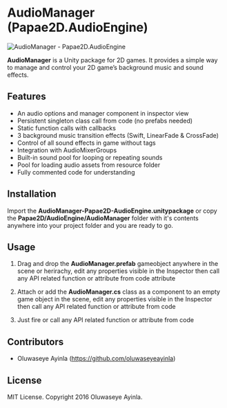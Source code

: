 # AudioManager (Papae2D.AudioEngine)
![AudioManager - Papae2D.AudioEngine](https://scontent-lhr3-1.xx.fbcdn.net/v/t1.0-9/15873504_1276004475776287_5532099008590403853_n.jpg?oh=254ed9ac001590d67511b9beaf2b96db&oe=58EC50C7)

**AudioManager** is a Unity package for 2D games. It provides a simple way to manage and control your 2D game’s background music and sound effects.


## Features
- An audio options and manager component in inspector view 
-	Persistent singleton class call from code (no prefabs needed)
-	Static function calls with callbacks 
-	3 background music transition effects (Swift, LinearFade & CrossFade)
-	Control of all sound effects in game without tags
-	Integration with AudioMixerGroups
-	Built-in sound pool for looping or repeating sounds
-	Pool for loading audio assets from resource folder
-	Fully commented code for understanding

## Installation
Import the **AudioManager-Papae2D-AudioEngine.unitypackage** or copy the **Papae2D/AudioEngine/AudioManager** folder with it's contents anywhere into your project folder and you are ready to go.


## Usage
1.  Drag and drop the **AudioManager.prefab** gameobject anywhere in the scene or herirachy, edit any properties visible in the Inspector then call any API related function or attribute from code attribute

2.  Attach or add the **AudioManager.cs** class as a component to an empty game object in the scene, edit any properties visible in the Inspector then call any API related function or attribute from code

3.  Just fire or call any API related function or attribute from code 


## Contributors
- Oluwaseye Ayinla (https://github.com/oluwaseyeayinla)


## License
MIT License. Copyright 2016 Oluwaseye Ayinla.
